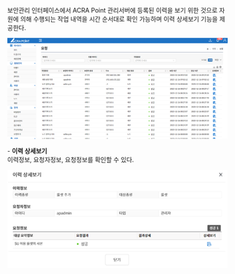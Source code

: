 보안관리 인터페이스에서 ACRA Point 관리서버에 등록된 이력을 보기 위한 것으로 자원에 의해 수행되는 작업 내역을 시간 순서대로 확인 가능하며 이력 상세보기 기능을 제공한다.

![요청 이력](image.png)

&#45; **이력 상세보기**  
이력정보, 요청자정보, 요청정보를 확인할 수 있다.

![이력 상세보기](image-1.png)